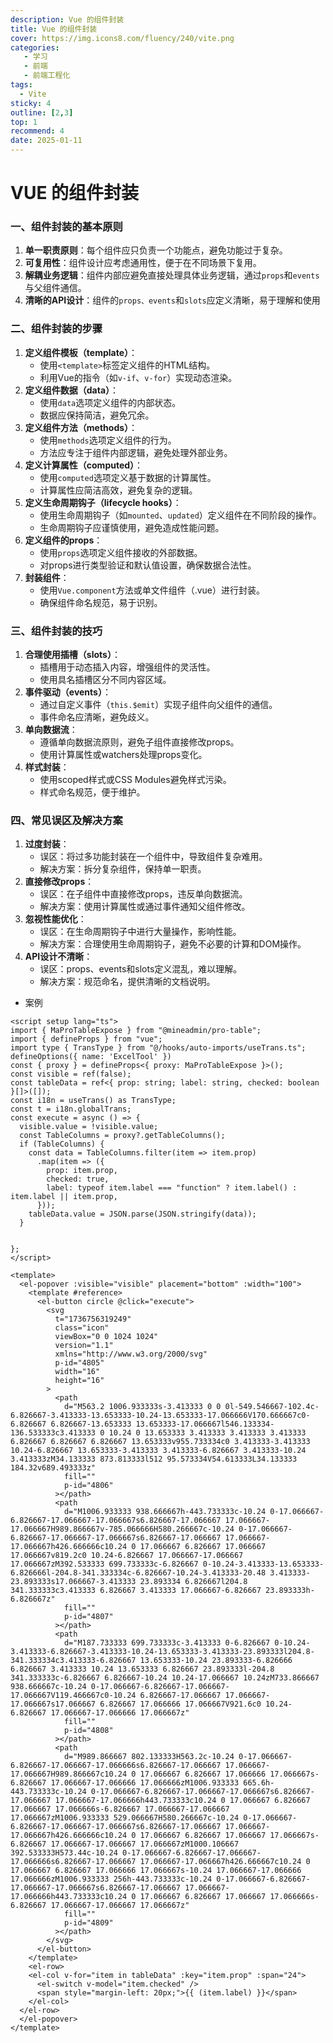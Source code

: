 ```yaml
---
description: Vue 的组件封装
title: Vue 的组件封装
cover: https://img.icons8.com/fluency/240/vite.png
categories: 
   - 学习
   - 前端
   - 前端工程化
tags: 
  - Vite
sticky: 4
outline: [2,3]
top: 1
recommend: 4
date: 2025-01-11
---
```


# VUE 的组件封装

### 一、组件封装的基本原则

1. **单一职责原则**：每个组件应只负责一个功能点，避免功能过于复杂。
2. **可复用性**：组件设计应考虑通用性，便于在不同场景下复用。
3. **解耦业务逻辑**：组件内部应避免直接处理具体业务逻辑，通过`props`和`events`与父组件通信。
4. **清晰的API设计**：组件的`props、events`和`slots`应定义清晰，易于理解和使用

### 二、组件封装的步骤

1. **定义组件模板（template）**：
   - 使用`<template>`标签定义组件的HTML结构。
   - 利用Vue的指令（如`v-if`、`v-for`）实现动态渲染。
2. **定义组件数据（data）**：
   - 使用`data`选项定义组件的内部状态。
   - 数据应保持简洁，避免冗余。
3. **定义组件方法（methods）**：
   - 使用`methods`选项定义组件的行为。
   - 方法应专注于组件内部逻辑，避免处理外部业务。
4. **定义计算属性（computed）**：
   - 使用`computed`选项定义基于数据的计算属性。
   - 计算属性应简洁高效，避免复杂的逻辑。
5. **定义生命周期钩子（lifecycle hooks）**：
   - 使用生命周期钩子（如`mounted`、`updated`）定义组件在不同阶段的操作。
   - 生命周期钩子应谨慎使用，避免造成性能问题。
6. **定义组件的props**：
   - 使用`props`选项定义组件接收的外部数据。
   - 对props进行类型验证和默认值设置，确保数据合法性。
7. **封装组件**：
   - 使用`Vue.component`方法或单文件组件（.vue）进行封装。
   - 确保组件命名规范，易于识别。

### 三、组件封装的技巧

1. **合理使用插槽（slots）**：
   - 插槽用于动态插入内容，增强组件的灵活性。
   - 使用具名插槽区分不同内容区域。
2. **事件驱动（events）**：
   - 通过自定义事件（`this.$emit`）实现子组件向父组件的通信。
   - 事件命名应清晰，避免歧义。
3. **单向数据流**：
   - 遵循单向数据流原则，避免子组件直接修改props。
   - 使用计算属性或watchers处理props变化。
4. **样式封装**：
   - 使用scoped样式或CSS Modules避免样式污染。
   - 样式命名规范，便于维护。

### 四、常见误区及解决方案

1. **过度封装**：
   - 误区：将过多功能封装在一个组件中，导致组件复杂难用。
   - 解决方案：拆分复杂组件，保持单一职责。
2. **直接修改props**：
   - 误区：在子组件中直接修改props，违反单向数据流。
   - 解决方案：使用计算属性或通过事件通知父组件修改。
3. **忽视性能优化**：
   - 误区：在生命周期钩子中进行大量操作，影响性能。
   - 解决方案：合理使用生命周期钩子，避免不必要的计算和DOM操作。
4. **API设计不清晰**：
   - 误区：props、events和slots定义混乱，难以理解。
   - 解决方案：规范命名，提供清晰的文档说明。

- 案例

```vue
<script setup lang="ts">
import { MaProTableExpose } from "@mineadmin/pro-table";
import { defineProps } from "vue";
import type { TransType } from "@/hooks/auto-imports/useTrans.ts";
defineOptions({ name: 'ExcelTool' })
const { proxy } = defineProps<{ proxy: MaProTableExpose }>();
const visible = ref(false);
const tableData = ref<{ prop: string; label: string, checked: boolean }[]>([]);
const i18n = useTrans() as TransType;
const t = i18n.globalTrans;
const execute = async () => {
  visible.value = !visible.value;
  const TableColumns = proxy?.getTableColumns();
  if (TableColumns) {
    const data = TableColumns.filter(item => item.prop) 
      .map(item => ({
        prop: item.prop,
        checked: true,
        label: typeof item.label === "function" ? item.label() : item.label || item.prop,
      }));
    tableData.value = JSON.parse(JSON.stringify(data));
  }


};
</script>

<template>
  <el-popover :visible="visible" placement="bottom" :width="100">
    <template #reference>
      <el-button circle @click="execute">
        <svg
          t="1736756319249"
          class="icon"
          viewBox="0 0 1024 1024"
          version="1.1"
          xmlns="http://www.w3.org/2000/svg"
          p-id="4805"
          width="16"
          height="16"
        >
          <path
            d="M563.2 1006.933333s-3.413333 0 0 0l-549.546667-102.4c-6.826667-3.413333-13.653333-10.24-13.653333-17.066666V170.666667c0-6.826667 6.826667-13.653333 13.653333-17.066667l546.133334-136.533333c3.413333 0 10.24 0 13.653333 3.413333 3.413333 3.413333 6.826667 6.826667 6.826667 13.653333v955.733334c0 3.413333-3.413333 10.24-6.826667 13.653333-3.413333 3.413333-6.826667 3.413333-10.24 3.413333zM34.133333 873.813333l512 95.573334V54.613333L34.133333 184.32v689.493333z"
            fill=""
            p-id="4806"
          ></path>
          <path
            d="M1006.933333 938.666667h-443.733333c-10.24 0-17.066667-6.826667-17.066667-17.066667s6.826667-17.066667 17.066667-17.066667H989.866667v-785.066666H580.266667c-10.24 0-17.066667-6.826667-17.066667-17.066667s6.826667-17.066667 17.066667-17.066667h426.666666c10.24 0 17.066667 6.826667 17.066667 17.066667v819.2c0 10.24-6.826667 17.066667-17.066667 17.066667zM392.533333 699.733333c-6.826667 0-10.24-3.413333-13.653333-6.826666l-204.8-341.333334c-6.826667-10.24-3.413333-20.48 3.413333-23.893333s17.066667-3.413333 23.893334 6.826667l204.8 341.333333c3.413333 6.826667 3.413333 17.066667-6.826667 23.893333h-6.826667z"
            fill=""
            p-id="4807"
          ></path>
          <path
            d="M187.733333 699.733333c-3.413333 0-6.826667 0-10.24-3.413333-6.826667-3.413333-10.24-13.653333-3.413333-23.893333l204.8-341.333334c3.413333-6.826667 13.653333-10.24 23.893333-6.826666 6.826667 3.413333 10.24 13.653333 6.826667 23.893333l-204.8 341.333333c-6.826667 6.826667-10.24 10.24-17.066667 10.24zM733.866667 938.666667c-10.24 0-17.066667-6.826667-17.066667-17.066667V119.466667c0-10.24 6.826667-17.066667 17.066667-17.066667s17.066667 6.826667 17.066666 17.066667V921.6c0 10.24-6.826667 17.066667-17.066666 17.066667z"
            fill=""
            p-id="4808"
          ></path>
          <path
            d="M989.866667 802.133333H563.2c-10.24 0-17.066667-6.826667-17.066667-17.066666s6.826667-17.066667 17.066667-17.066667H989.866667c10.24 0 17.066667 6.826667 17.066666 17.066667s-6.826667 17.066667-17.066666 17.066666zM1006.933333 665.6h-443.733333c-10.24 0-17.066667-6.826667-17.066667-17.066667s6.826667-17.066667 17.066667-17.066666h443.733333c10.24 0 17.066667 6.826667 17.066667 17.066666s-6.826667 17.066667-17.066667 17.066667zM1006.933333 529.066667H580.266667c-10.24 0-17.066667-6.826667-17.066667-17.066667s6.826667-17.066667 17.066667-17.066667h426.666666c10.24 0 17.066667 6.826667 17.066667 17.066667s-6.826667 17.066667-17.066667 17.066667zM1000.106667 392.533333H573.44c-10.24 0-17.066667-6.826667-17.066667-17.066666s6.826667-17.066667 17.066667-17.066667h426.666667c10.24 0 17.066667 6.826667 17.066666 17.066667s-10.24 17.066667-17.066666 17.066666zM1006.933333 256h-443.733333c-10.24 0-17.066667-6.826667-17.066667-17.066667s6.826667-17.066667 17.066667-17.066666h443.733333c10.24 0 17.066667 6.826667 17.066667 17.066666s-6.826667 17.066667-17.066667 17.066667z"
            fill=""
            p-id="4809"
          ></path>
        </svg>
      </el-button>
    </template>
    <el-row>
    <el-col v-for="item in tableData" :key="item.prop" :span="24">
      <el-switch v-model="item.checked" />
      <span style="margin-left: 20px;">{{ (item.label) }}</span>
    </el-col>
  </el-row>
  </el-popover>
</template>

```

